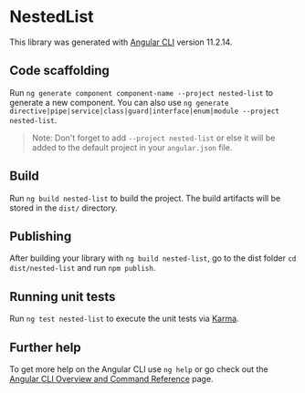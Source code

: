 # NestedList

This library was generated with [Angular CLI](https://github.com/angular/angular-cli) version 11.2.14.

## Code scaffolding

Run `ng generate component component-name --project nested-list` to generate a new component. You can also use `ng generate directive|pipe|service|class|guard|interface|enum|module --project nested-list`.
> Note: Don't forget to add `--project nested-list` or else it will be added to the default project in your `angular.json` file. 

## Build

Run `ng build nested-list` to build the project. The build artifacts will be stored in the `dist/` directory.

## Publishing

After building your library with `ng build nested-list`, go to the dist folder `cd dist/nested-list` and run `npm publish`.

## Running unit tests

Run `ng test nested-list` to execute the unit tests via [Karma](https://karma-runner.github.io).

## Further help

To get more help on the Angular CLI use `ng help` or go check out the [Angular CLI Overview and Command Reference](https://angular.io/cli) page.
